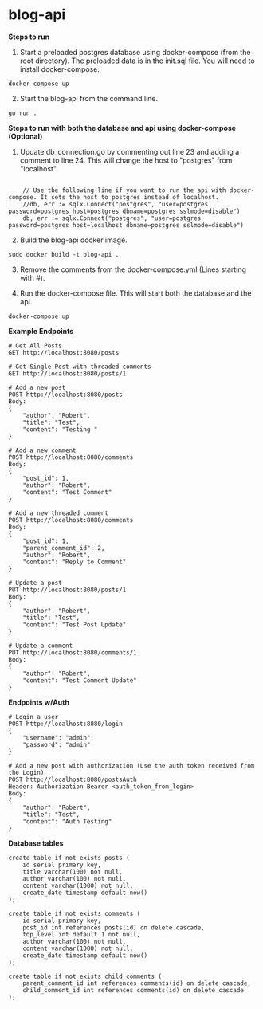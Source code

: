 # blog-api

**Steps to run**

1. Start a preloaded postgres database using docker-compose (from the root directory). The preloaded data is in the init.sql file. You will need to install docker-compose.
```
docker-compose up
```

2. Start the blog-api from the command line.
```
go run .
```

**Steps to run with both the database and api using docker-compose (Optional)**

1. Update db_connection.go by commenting out line 23 and adding a comment to line 24. This will change the host to "postgres" from "localhost".
```

	// Use the following line if you want to run the api with docker-compose. It sets the host to postgres instead of localhost.
	//db, err := sqlx.Connect("postgres", "user=postgres password=postgres host=postgres dbname=postgres sslmode=disable")
	db, err := sqlx.Connect("postgres", "user=postgres password=postgres host=localhost dbname=postgres sslmode=disable")
```

2. Build the blog-api docker image.
```
sudo docker build -t blog-api .
```

3. Remove the comments from the docker-compose.yml (Lines starting with #).

4. Run the docker-compose file. This will start both the database and the api.
```
docker-compose up
```

**Example Endpoints**
```
# Get All Posts
GET http://localhost:8080/posts

# Get Single Post with threaded comments
GET http://localhost:8080/posts/1

# Add a new post
POST http://localhost:8080/posts
Body:
{
	"author": "Robert",
	"title": "Test",
	"content": "Testing "
}

# Add a new comment
POST http://localhost:8080/comments
Body:
{
	"post_id": 1,
	"author": "Robert",
	"content": "Test Comment"
}

# Add a new threaded comment
POST http://localhost:8080/comments
Body:
{
	"post_id": 1,
	"parent_comment_id": 2,
	"author": "Robert",
	"content": "Reply to Comment"
}

# Update a post
PUT http://localhost:8080/posts/1
Body:
{
	"author": "Robert",
	"title": "Test",
	"content": "Test Post Update"
}

# Update a comment
PUT http://localhost:8080/comments/1
Body:
{
	"author": "Robert",
	"content": "Test Comment Update"
}
```

**Endpoints w/Auth**
```
# Login a user
POST http://localhost:8080/login
{
	"username": "admin",
	"password": "admin"
}

# Add a new post with authorization (Use the auth token received from the Login)
POST http://localhost:8080/postsAuth
Header: Authorization Bearer <auth_token_from_login>
Body:
{
	"author": "Robert",
	"title": "Test",
	"content": "Auth Testing"
}
```

**Database tables**
```
create table if not exists posts (
	id serial primary key,
	title varchar(100) not null,
	author varchar(100) not null,
	content varchar(1000) not null,
    create_date timestamp default now()
);

create table if not exists comments (
	id serial primary key,
	post_id int references posts(id) on delete cascade,
	top_level int default 1 not null,
	author varchar(100) not null,
	content varchar(1000) not null,
    create_date timestamp default now()
);

create table if not exists child_comments (
	parent_comment_id int references comments(id) on delete cascade,
	child_comment_id int references comments(id) on delete cascade
);
```
